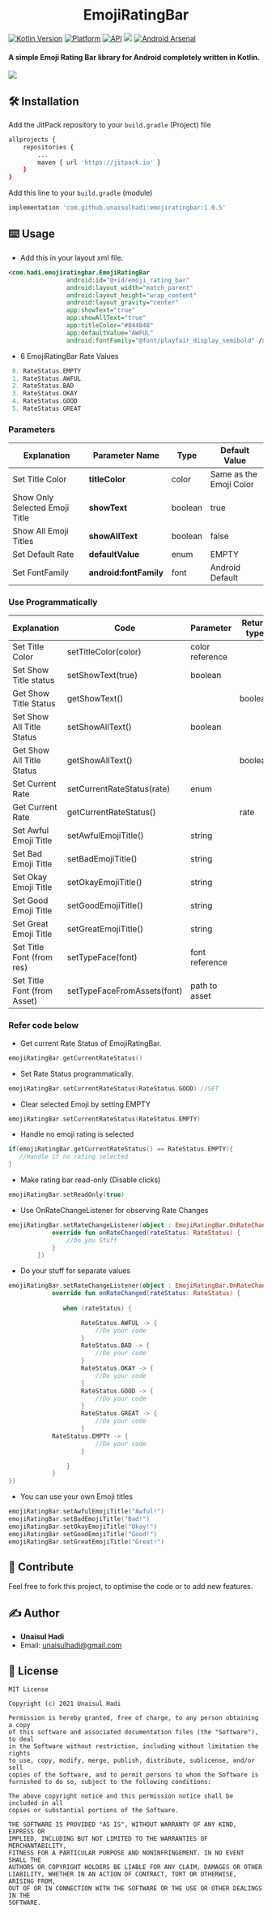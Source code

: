 <h1 align="center">EmojiRatingBar</h1>

[![Kotlin Version](https://img.shields.io/badge/Kotlin-v1.7.10-blue.svg)](https://kotlinlang.org)  [![Platform](https://img.shields.io/badge/Platform-Android-green.svg?style=flat)](https://www.android.com/) [![API](https://img.shields.io/badge/API-21%2B-brightgreen.svg?style=flat)](https://android-arsenal.com/api?level=21)
[![](https://jitpack.io/v/unaisulhadi/emojiratingbar.svg)](https://jitpack.io/#unaisulhadi/emojiratingbar)
[![Android Arsenal]( https://img.shields.io/badge/Android%20Arsenal-Emoji%20Rating%20Bar-green.svg?style=flat )]( https://android-arsenal.com/details/1/8293 )
<br/>

#### A simple Emoji Rating Bar library for Android completely written in Kotlin.

 <img src="https://raw.githubusercontent.com/unaisulhadi/EmojiRatingBar/master/art/Rating.png">
 
## 🛠 Installation

Add the JitPack repository to your ```build.gradle``` (Project) file
```bash
allprojects {
	repositories {
		...
		maven { url 'https://jitpack.io' }
	}
}
```

Add this line to your ```build.gradle``` (module)
```bash
implementation 'com.github.unaisulhadi:emojiratingbar:1.0.5'
```

## ⌨️ Usage

- Add this in your layout xml file.

```xml
<com.hadi.emojiratingbar.EmojiRatingBar
                android:id="@+id/emoji_rating_bar"
                android:layout_width="match_parent"
                android:layout_height="wrap_content"
                android:layout_gravity="center"
                app:showText="true"
                app:showAllText="true"
                app:titleColor="#844848"
                app:defaultValue="AWFUL"
                android:fontFamily="@font/playfair_display_semibold" />
```

- 6 EmojiRatingBar Rate Values
```kotlin
 0. RateStatus.EMPTY
 1. RateStatus.AWFUL
 2. RateStatus.BAD
 3. RateStatus.OKAY
 4. RateStatus.GOOD
 5. RateStatus.GREAT
```

### Parameters

| Explanation                     | Parameter Name          | Type       | Default Value            |
| ------------------------------- | ----------------------- | ---------- | --------------           |
| Set Title Color                 | **titleColor**          | color      | Same as the Emoji Color  |
| Show Only Selected Emoji Title  | **showText**            | boolean    | true                     |
| Show All Emoji Titles           | **showAllText**         | boolean    | false                    |
| Set Default Rate                | **defaultValue**        | enum       | EMPTY                    |
| Set FontFamily                  | **android:fontFamily**  | font       | Android Default          | 

### Use Programmatically

| Explanation                 | Code                        | Parameter            | Return type    |
| --------------------------- | --------------------------- | -------------------- | -------------- |
| Set Title Color             | setTitleColor(color)        | color reference      |                |
| Set Show Title status       | setShowText(true)           | boolean              |                |
| Get Show Title Status       | getShowText()               |                      | boolean        |
| Set Show All Title Status   | setShowAllText()            | boolean              |	            |
| Get Show All Title Status   | getShowAllText()            |               	   | boolean        |
| Set Current Rate            | setCurrentRateStatus(rate)  | enum                 |                |
| Get Current Rate            | getCurrentRateStatus()      |                      | rate           |
| Set Awful Emoji Title       | setAwfulEmojiTitle()        | string               |                |
| Set Bad Emoji Title         | setBadEmojiTitle()          | string               |                |
| Set Okay Emoji Title        | setOkayEmojiTitle()         | string               |                |
| Set Good Emoji Title        | setGoodEmojiTitle()         | string               |                |
| Set Great Emoji Title       | setGreatEmojiTitle()        | string               |                |
| Set Title Font (from res)   | setTypeFace(font)           | font reference       |                |
| Set Title Font (from Asset) | setTypeFaceFromAssets(font) | path to asset        |                |



### Refer code below

- Get current Rate Status of EmojiRatingBar.
```kotlin
emojiRatingBar.getCurrentRateStatus()
```

- Set Rate Status programmatically.
```kotlin
emojiRatingBar.setCurrentRateStatus(RateStatus.GOOD) //SET
```

- Clear selected Emoji by setting EMPTY
```kotlin
emojiRatingBar.setCurrentRateStatus(RateStatus.EMPTY)
```

- Handle no emoji rating is selected
```kotlin
if(emojiRatingBar.getCurrentRateStatus() == RateStatus.EMPTY){
   //Handle if no rating selected
}
```
- Make rating bar read-only (Disable clicks)
```kotlin
emojiRatingBar.setReadOnly(true)
```


- Use OnRateChangeListener for observing Rate Changes
```kotlin
emojiRatingBar.setRateChangeListener(object : EmojiRatingBar.OnRateChangeListener {
            override fun onRateChanged(rateStatus: RateStatus) {
                //Do you Stuff
            }
        })
```
- Do your stuff for separate values
```kotlin
emojiRatingBar.setRateChangeListener(object : EmojiRatingBar.OnRateChangeListener {
            override fun onRateChanged(rateStatus: RateStatus) {
               
               when (rateStatus) {

                    RateStatus.AWFUL -> {
                        //Do your code
                    }
                    RateStatus.BAD -> {
                        //Do your code
                    }
                    RateStatus.OKAY -> {
                        //Do your code
                    }
                    RateStatus.GOOD -> {
                        //Do your code
                    }
                    RateStatus.GREAT -> {
                        //Do your code
                    }
		    RateStatus.EMPTY -> {
                        //Do your code
                    }

                }
            }
})
 ```
 
 - You can use your own Emoji titles
 ```kotlin
 emojiRatingBar.setAwfulEmojiTitle("Awful!")
 emojiRatingBar.setBadEmojiTitle("Bad!")
 emojiRatingBar.setOkayEmojiTitle("Okay!")
 emojiRatingBar.setGoodEmojiTitle("Good!")
 emojiRatingBar.setGreatEmojiTitle("Great!")
 ```
 
 
 ## 🍰  Contribute  

Feel free to fork this project, to optimise the code or to add new features. 

## ✍️ Author
* <b>Unaisul Hadi</b>
* Email: unaisulhadi@gmail.com


## 📝 License

```
MIT License

Copyright (c) 2021 Unaisul Hadi

Permission is hereby granted, free of charge, to any person obtaining a copy
of this software and associated documentation files (the "Software"), to deal
in the Software without restriction, including without limitation the rights
to use, copy, modify, merge, publish, distribute, sublicense, and/or sell
copies of the Software, and to permit persons to whom the Software is
furnished to do so, subject to the following conditions:

The above copyright notice and this permission notice shall be included in all
copies or substantial portions of the Software.

THE SOFTWARE IS PROVIDED "AS IS", WITHOUT WARRANTY OF ANY KIND, EXPRESS OR
IMPLIED, INCLUDING BUT NOT LIMITED TO THE WARRANTIES OF MERCHANTABILITY,
FITNESS FOR A PARTICULAR PURPOSE AND NONINFRINGEMENT. IN NO EVENT SHALL THE
AUTHORS OR COPYRIGHT HOLDERS BE LIABLE FOR ANY CLAIM, DAMAGES OR OTHER
LIABILITY, WHETHER IN AN ACTION OF CONTRACT, TORT OR OTHERWISE, ARISING FROM,
OUT OF OR IN CONNECTION WITH THE SOFTWARE OR THE USE OR OTHER DEALINGS IN THE
SOFTWARE.
```
